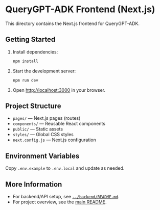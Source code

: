 # QueryGPT-ADK Frontend (Next.js)

This directory contains the Next.js frontend for QueryGPT-ADK.

## Getting Started

1. Install dependencies:
   ```bash
   npm install
   ```
2. Start the development server:
   ```bash
   npm run dev
   ```
3. Open [http://localhost:3000](http://localhost:3000) in your browser.

## Project Structure
- `pages/` — Next.js pages (routes)
- `components/` — Reusable React components
- `public/` — Static assets
- `styles/` — Global CSS styles
- `next.config.js` — Next.js configuration

## Environment Variables
Copy `.env.example` to `.env.local` and update as needed.

## More Information
- For backend/API setup, see [`../backend/README.md`](../backend/README.md).
- For project overview, see the [main README](../README.md).
